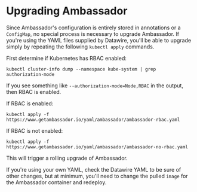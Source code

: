 # Upgrading Ambassador

Since Ambassador's configuration is entirely stored in annotations or a `ConfigMap`, no special process is necessary to upgrade Ambassador. If you're using the YAML files supplied by Datawire, you'll be able to upgrade simply by repeating the following `kubectl apply` commands.

First determine if Kubernetes has RBAC enabled:

```shell
kubectl cluster-info dump --namespace kube-system | grep authorization-mode
```

If you see something like `--authorization-mode=Node,RBAC` in the output, then RBAC is enabled.

If RBAC is enabled:
```shell
kubectl apply -f https://www.getambassador.io/yaml/ambassador/ambassador-rbac.yaml
```

If RBAC is not enabled:
```shell
kubectl apply -f https://www.getambassador.io/yaml/ambassador/ambassador-no-rbac.yaml
```

This will trigger a rolling upgrade of Ambassador.

If you're using your own YAML, check the Datawire YAML to be sure of other changes, but at minimum, you'll need to change the pulled `image` for the Ambassador container and redeploy.
